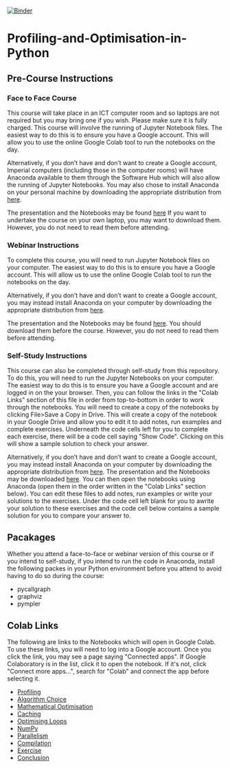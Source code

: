 [![Binder](https://mybinder.org/badge_logo.svg)](https://mybinder.org/v2/gh/coolernato/Profiling-and-Optimisation-in-Python/Binder)

# Profiling-and-Optimisation-in-Python

## Pre-Course Instructions

### Face to Face Course

This course will take place in an ICT computer room and so laptops are not required but you may bring one if you wish. Please make sure it is fully charged. This course will involve the running of Jupyter Notebook files. The easiest way to do this is to ensure you have a Google account. This will allow you to use the online Google Colab tool to run the notebooks on the day.

Alternatively, if you don’t have and don’t want to create a Google account, Imperial computers (including those in the computer rooms) will have Anaconda available to them through the Software Hub which will also allow the running of Jupyter Notebooks. You may also chose to install Anaconda on your personal machine by downloading the appropriate distribution from [here](https://www.anaconda.com/distribution/).

The presentation and the Notebooks may be found [here](https://github.com/coolernato/Profiling-and-Optimisation-in-Python/archive/master.zip) If you want to undertake the course on your own laptop, you may want to download them. However, you do not need to read them before attending.

### Webinar Instructions

To complete this course, you will need to run Jupyter Notebook files on your computer. The easiest way to do this is to ensure you have a Google account. This will allow us to use the online Google Colab tool to run the notebooks on the day.

Alternatively, if you don’t have and don’t want to create a Google account, you may instead install Anaconda on your computer by downloading the appropriate distribution from [here](https://www.anaconda.com/distribution/).

The presentation and the Notebooks may be found [here](https://github.com/coolernato/Profiling-and-Optimisation-in-Python/archive/master.zip). You should download them before the course. However, you do not need to read them before attending.

### Self-Study Instructions

This course can also be completed through self-study from this repository. To do this, you will need to run the Jupyter Notebooks on your computer. The easiest way to do this is to ensure you have a Google account and are logged in on the your browser. Then, you can follow the links in the "Colab Links" section of this file in order from top-to-bottom in order to work through the notebooks. You will need to create a copy of the notebooks by clicking File>Save a Copy in Drive. This will create a copy of the notebook in your Google Drive and allow you to edit it to add notes, run examples and complete exercises. Underneath the code cells left for you to complete each exercise, there will be a code cell saying "Show Code". Clicking on this will show a sample solution to check your answer.

Alternatively, if you don’t have and don’t want to create a Google account, you may instead install Anaconda on your computer by downloading the appropriate distribution from [here](https://www.anaconda.com/distribution/). The presentation and the Notebooks may be downloaded [here](https://github.com/coolernato/Profiling-and-Optimisation-in-Python/archive/master.zip). You can then open the notebooks using Anaconda (open them in the order written in the "Colab Links" section below). You can edit these files to add notes, run examples or write your solutions to the exercises. Under the code cell left blank for you to awrite your solution to these exercises and the code cell below contains a sample solution for you to compare your answer to.

## Pacakages

Whether you attend a face-to-face or webinar version of this course or if you intend to self-study, if you intend to run the code in Anaconda, install the following packes in your Python environment before you attend to avoid having to do so during the course:

* pycallgraph
* graphviz
* pympler

## Colab Links

The following are links to the Notebooks which will open in Google Colab. To use these links, you will need to log into a Google account. Once you click the link, you may see a page saying "Connected apps". If Google Colaboratory is in the list, click it to open the notebook. If it's not, click "Connect more apps...", search for "Colab" and connect the app before selecting it.

* [Profiling](<https://colab.research.google.com/github/coolernato/Profiling-and-Optimisation-in-Python/blob/master/Profiling.ipynb>)
* [Algorithm Choice](<https://colab.research.google.com/github/coolernato/Profiling-and-Optimisation-in-Python/blob/master/Optimisation_ Algorithm Choice.ipynb>)
* [Mathematical Optimisation](<https://colab.research.google.com/github/coolernato/Profiling-and-Optimisation-in-Python/blob/master/Optimisation_ Mathematical Optimisation.ipynb>)
* [Caching](<https://colab.research.google.com/github/coolernato/Profiling-and-Optimisation-in-Python/blob/master/Optimisation_ Caching.ipynb>)
* [Optimising Loops](<https://colab.research.google.com/github/coolernato/Profiling-and-Optimisation-in-Python/blob/master/Optimisation_ Optimising Loops.ipynb>)
* [NumPy](<https://colab.research.google.com/github/coolernato/Profiling-and-Optimisation-in-Python/blob/master/Optimisation_ NumPy.ipynb>)
* [Parallelism](<https://colab.research.google.com/github/coolernato/Profiling-and-Optimisation-in-Python/blob/master/Optimisation_ Parallelism.ipynb>)
* [Compilation](<https://colab.research.google.com/github/coolernato/Profiling-and-Optimisation-in-Python/blob/master/Optimisation_Compilation.ipynb>)
* [Exercise](<https://colab.research.google.com/github/coolernato/Profiling-and-Optimisation-in-Python/blob/master/Optimisation_ Exercise.ipynb>)
* [Conclusion](<https://colab.research.google.com/github/coolernato/Profiling-and-Optimisation-in-Python/blob/master/Conclusion.ipynb>)
